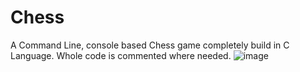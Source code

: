 # Chess
 A Command Line, console based Chess game completely build in C Language.
 Whole code is commented where needed.
![image](https://github.com/user-attachments/assets/89378426-cd4c-4229-acb2-b559eb77d4de)
